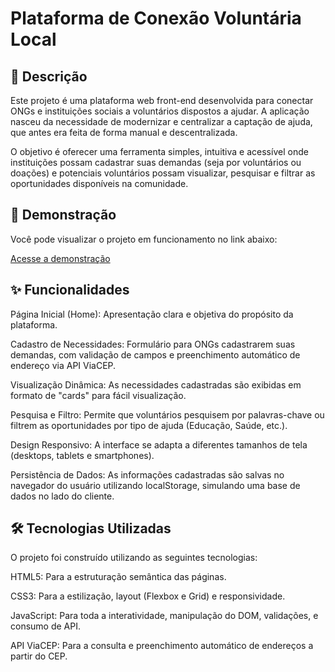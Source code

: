 # Plataforma de Conexão Voluntária Local

## 📖 Descrição
Este projeto é uma plataforma web front-end desenvolvida para conectar ONGs e instituições sociais a voluntários dispostos a ajudar. A aplicação nasceu da necessidade de modernizar e centralizar a captação de ajuda, que antes era feita de forma manual e descentralizada.

O objetivo é oferecer uma ferramenta simples, intuitiva e acessível onde instituições possam cadastrar suas demandas (seja por voluntários ou doações) e potenciais voluntários possam visualizar, pesquisar e filtrar as oportunidades disponíveis na comunidade.

## 🚀 Demonstração
Você pode visualizar o projeto em funcionamento no link abaixo:

[Acesse a demonstração](gustavobarez.github.io/prova-ong/)

## ✨ Funcionalidades
Página Inicial (Home): Apresentação clara e objetiva do propósito da plataforma.

Cadastro de Necessidades: Formulário para ONGs cadastrarem suas demandas, com validação de campos e preenchimento automático de endereço via API ViaCEP.

Visualização Dinâmica: As necessidades cadastradas são exibidas em formato de "cards" para fácil visualização.

Pesquisa e Filtro: Permite que voluntários pesquisem por palavras-chave ou filtrem as oportunidades por tipo de ajuda (Educação, Saúde, etc.).

Design Responsivo: A interface se adapta a diferentes tamanhos de tela (desktops, tablets e smartphones).

Persistência de Dados: As informações cadastradas são salvas no navegador do usuário utilizando localStorage, simulando uma base de dados no lado do cliente.

## 🛠️ Tecnologias Utilizadas
O projeto foi construído utilizando as seguintes tecnologias:

HTML5: Para a estruturação semântica das páginas.

CSS3: Para a estilização, layout (Flexbox e Grid) e responsividade.

JavaScript: Para toda a interatividade, manipulação do DOM, validações, e consumo de API.

API ViaCEP: Para a consulta e preenchimento automático de endereços a partir do CEP.